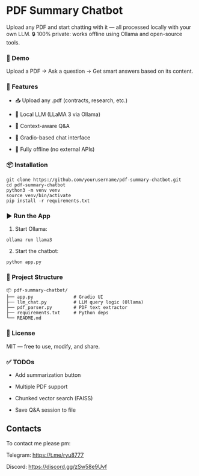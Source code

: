 # PDF Summary Chatbot
Upload any PDF and start chatting with it — all processed locally with your own LLM.
🔒 100% private: works offline using Ollama and open-source tools.

### 🚀 Demo
Upload a PDF → Ask a question → Get smart answers based on its content.


### 🔧 Features
- 📥 Upload any .pdf (contracts, research, etc.)

- 🤖 Local LLM (LLaMA 3 via Ollama)

- 🧠 Context-aware Q&A

- 💬 Gradio-based chat interface

- 🔐 Fully offline (no external APIs)

### 📦 Installation
```
git clone https://github.com/yourusername/pdf-summary-chatbot.git
cd pdf-summary-chatbot
python3 -m venv venv
source venv/bin/activate
pip install -r requirements.txt
```

### ▶️ Run the App

1. Start Ollama:
```
ollama run llama3

```

2. Start the chatbot:
```
python app.py

```

### 📁 Project Structure
```
📦 pdf-summary-chatbot/
├── app.py               # Gradio UI
├── llm_chat.py          # LLM query logic (Ollama)
├── pdf_parser.py        # PDF text extractor
├── requirements.txt     # Python deps
└── README.md
```

### 📜 License
MIT — free to use, modify, and share.

### ✅ TODOs
- Add summarization button

- Multiple PDF support

- Chunked vector search (FAISS)

- Save Q&A session to file

## Contacts
To contact me please pm:

Telegram: https://t.me/ryu8777

Discord: https://discord.gg/zSw58e9Uvf
